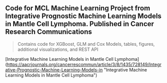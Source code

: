 ## Code for MCL Machine Learning Project from Integrative Prognostic Machine Learning Models in Mantle Cell Lymphoma. Published in Cancer Research Communications

> Contains code for XGBoost, GLM and Cox Models, tables, figures, additional visualizations, and REST API 

[Integrative Machine Learning Models in Mantle Cell Lymphoma] (https://aacrjournals.org/cancerrescommun/article/3/8/1435/728149/Integrative-Prognostic-Machine-Learning-Models-in "Integrative Machine Learning Models in Mantle Cell Lymphoma")
